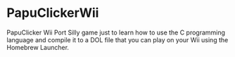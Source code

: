 # PapuClickerWii
PapuClicker Wii Port
Silly game just to learn how to use the C programming language and compile it to a DOL file that you can play on your Wii using the Homebrew Launcher.

